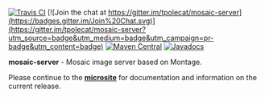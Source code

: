 [![Travis CI](https://travis-ci.org/tpolecat/mosaic-server.svg?branch=series%2F0.5.x)](https://travis-ci.org/tpolecat/mosaic-server)
[![Join the chat at https://gitter.im/tpolecat/mosaic-server](https://badges.gitter.im/Join%20Chat.svg)](https://gitter.im/tpolecat/mosaic-server?utm_source=badge&utm_medium=badge&utm_campaign=pr-badge&utm_content=badge)
[![Maven Central](https://img.shields.io/maven-central/v/org.tpolecat/mosaic-server-core_2.12.svg)](https://maven-badges.herokuapp.com/maven-central/org.tpolecat/mosaic-server-core_2.12)
[![Javadocs](https://javadoc.io/badge/org.tpolecat/mosaic-server-core_2.12.svg)](https://javadoc.io/doc/org.tpolecat/mosaic-server-core_2.12)

**mosaic-server** - Mosaic image server based on Montage.

Please continue to the [**microsite**](http://tpolecat.github.io/mosaic-server/) for documentation and information on the current release.
